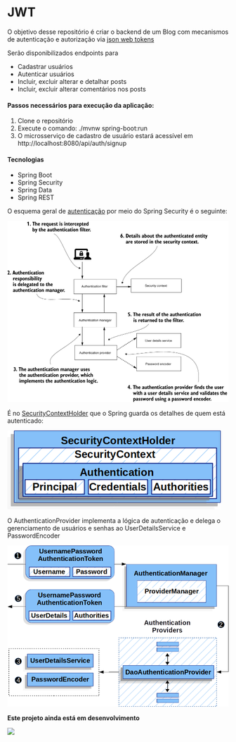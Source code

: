 # JWT
O objetivo desse repositório é criar o backend de um Blog com mecanismos de autenticação
e autorização via [json web tokens](https://jwt.io/)

Serão disponibilizados endpoints para 
- Cadastrar usuários
- Autenticar usuários
- Incluir, excluir alterar e detalhar posts
- Incluir, excluir alterar comentários nos posts


#### Passos necessários para execução da aplicação:
1. Clone o repositório
2. Execute o comando: ./mvnw spring-boot:run
3. O microsserviço de cadastro de usuário estará acessível em 
http://localhost:8080/api/auth/signup

#### Tecnologias
- Spring Boot
- Spring Security
- Spring Data
- Spring REST


O esquema geral de [autenticação](https://livebook.manning.com/book/spring-security-in-action/chapter-2/section-2-2?origin=product-toc) por meio do Spring Security é o seguinte:


![](./src/main/resources/static/img/spring_security_authentication_process.png)


É no [SecurityContextHolder](https://docs.spring.io/spring-security/site/docs/current/reference/html5/#servlet-authentication-securitycontextholder) que o Spring guarda os detalhes de quem está autenticado:


![](./src/main/resources/static/img/securitycontextholder.png)


O AuthenticationProvider implementa a lógica de autenticação e delega o gerenciamento de usuários e senhas
ao UserDetailsService e PasswordEncoder


![](./src/main/resources/static/img/daoauthenticationprovider.png)


**Este projeto ainda está em desenvolvimento**

![](https://media.giphy.com/media/EIiJp9cQ3GeEU/giphy.gif)